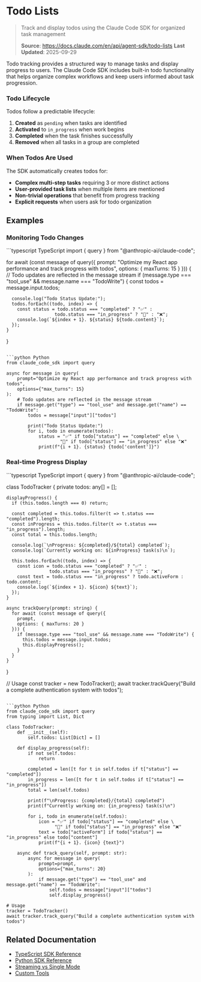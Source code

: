 # Todo Lists

> Track and display todos using the Claude Code SDK for organized task management
>
> **Source**: https://docs.claude.com/en/api/agent-sdk/todo-lists
> **Last Updated**: 2025-09-29

Todo tracking provides a structured way to manage tasks and display progress to users. The Claude Code SDK includes built-in todo functionality that helps organize complex workflows and keep users informed about task progression.

### Todo Lifecycle

Todos follow a predictable lifecycle:

1. **Created** as `pending` when tasks are identified
2. **Activated** to `in_progress` when work begins
3. **Completed** when the task finishes successfully
4. **Removed** when all tasks in a group are completed

### When Todos Are Used

The SDK automatically creates todos for:

* **Complex multi-step tasks** requiring 3 or more distinct actions
* **User-provided task lists** when multiple items are mentioned
* **Non-trivial operations** that benefit from progress tracking
* **Explicit requests** when users ask for todo organization

## Examples

### Monitoring Todo Changes

<CodeGroup>
  ```typescript TypeScript
  import { query } from "@anthropic-ai/claude-code";

  for await (const message of query({
    prompt: "Optimize my React app performance and track progress with todos",
    options: { maxTurns: 15 }
  })) {
    // Todo updates are reflected in the message stream
    if (message.type === "tool_use" && message.name === "TodoWrite") {
      const todos = message.input.todos;
      
      console.log("Todo Status Update:");
      todos.forEach((todo, index) => {
        const status = todo.status === "completed" ? "✅" : 
                      todo.status === "in_progress" ? "🔧" : "❌";
        console.log(`${index + 1}. ${status} ${todo.content}`);
      });
    }
  }
  ```

  ```python Python
  from claude_code_sdk import query

  async for message in query(
      prompt="Optimize my React app performance and track progress with todos",
      options={"max_turns": 15}
  ):
      # Todo updates are reflected in the message stream
      if message.get("type") == "tool_use" and message.get("name") == "TodoWrite":
          todos = message["input"]["todos"]
          
          print("Todo Status Update:")
          for i, todo in enumerate(todos):
              status = "✅" if todo["status"] == "completed" else \
                      "🔧" if todo["status"] == "in_progress" else "❌"
              print(f"{i + 1}. {status} {todo['content']}")
  ```
</CodeGroup>

### Real-time Progress Display

<CodeGroup>
  ```typescript TypeScript
  import { query } from "@anthropic-ai/claude-code";

  class TodoTracker {
    private todos: any[] = [];
    
    displayProgress() {
      if (this.todos.length === 0) return;
      
      const completed = this.todos.filter(t => t.status === "completed").length;
      const inProgress = this.todos.filter(t => t.status === "in_progress").length;
      const total = this.todos.length;
      
      console.log(`\nProgress: ${completed}/${total} completed`);
      console.log(`Currently working on: ${inProgress} task(s)\n`);
      
      this.todos.forEach((todo, index) => {
        const icon = todo.status === "completed" ? "✅" : 
                    todo.status === "in_progress" ? "🔧" : "❌";
        const text = todo.status === "in_progress" ? todo.activeForm : todo.content;
        console.log(`${index + 1}. ${icon} ${text}`);
      });
    }
    
    async trackQuery(prompt: string) {
      for await (const message of query({
        prompt,
        options: { maxTurns: 20 }
      })) {
        if (message.type === "tool_use" && message.name === "TodoWrite") {
          this.todos = message.input.todos;
          this.displayProgress();
        }
      }
    }
  }

  // Usage
  const tracker = new TodoTracker();
  await tracker.trackQuery("Build a complete authentication system with todos");
  ```

  ```python Python
  from claude_code_sdk import query
  from typing import List, Dict

  class TodoTracker:
      def __init__(self):
          self.todos: List[Dict] = []
      
      def display_progress(self):
          if not self.todos:
              return
          
          completed = len([t for t in self.todos if t["status"] == "completed"])
          in_progress = len([t for t in self.todos if t["status"] == "in_progress"])
          total = len(self.todos)
          
          print(f"\nProgress: {completed}/{total} completed")
          print(f"Currently working on: {in_progress} task(s)\n")
          
          for i, todo in enumerate(self.todos):
              icon = "✅" if todo["status"] == "completed" else \
                    "🔧" if todo["status"] == "in_progress" else "❌"
              text = todo["activeForm"] if todo["status"] == "in_progress" else todo["content"]
              print(f"{i + 1}. {icon} {text}")
      
      async def track_query(self, prompt: str):
          async for message in query(
              prompt=prompt,
              options={"max_turns": 20}
          ):
              if message.get("type") == "tool_use" and message.get("name") == "TodoWrite":
                  self.todos = message["input"]["todos"]
                  self.display_progress()

  # Usage
  tracker = TodoTracker()
  await tracker.track_query("Build a complete authentication system with todos")
  ```
</CodeGroup>

## Related Documentation

* [TypeScript SDK Reference](/en/docs/claude-code/sdk/sdk-typescript)
* [Python SDK Reference](/en/docs/claude-code/sdk/sdk-python)
* [Streaming vs Single Mode](/en/docs/claude-code/sdk/streaming-vs-single-mode)
* [Custom Tools](/en/docs/claude-code/sdk/custom-tools)

